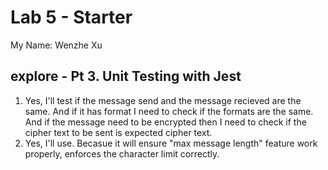 # Lab 5 - Starter
My Name:        Wenzhe Xu


## explore - Pt 3. Unit Testing with Jest

1. Yes, I'll test if the message send and the message recieved are the same. And if it has format I need to check if the formats are the same. And if the message need to be encrypted then I need to check if the cipher text to be sent is expected cipher text. 
2. Yes, I'll use. Becasue it will ensure "max message length" feature work properly, enforces the character limit correctly. 

